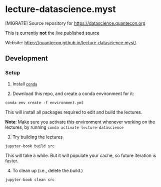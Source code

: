 # lecture-datascience.myst

[MIGRATE] Source repository for https://datascience.quantecon.org

This is currently **not** the live published source

Website: https://quantecon.github.io/lecture-datascience.myst/.

## Development 

### Setup

1. Install [`conda`](https://www.anaconda.com/products/individual)

2. Download this repo, and create a conda environment for it: 

```
conda env create -f environment.yml
```

This will install all packages required to edit and build the lectures.

**Note**: Make sure you activate this environment whenever working on the lectures, by running `conda activate lecture-datascience`

3. Try building the lectures

```
jupyter-book build src
```

This will take a while. But it will populate your cache, so future iteration is faster. 

4. To clean up (i.e., delete the build.)

```
jupyter-book clean src
```

